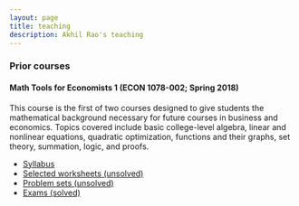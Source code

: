 ```yaml
---
layout: page
title: teaching
description: Akhil Rao's teaching
---
```


<!-- <div class="navbar">
    <div class="navbar-inner">
        <ul class="nav">
            <li><a href="#current">current courses</a></li>
        </ul>
    </div>
</div> -->


### <a name="current"></a>Prior courses

#### Math Tools for Economists 1 (ECON 1078-002; Spring 2018)
This course is the first of two courses designed to give students the mathematical background necessary for future courses in business and economics. Topics covered include basic college-level algebra, linear and nonlinear equations, quadratic optimization, functions and their graphs, set theory, summation, logic, and proofs. 
- [Syllabus](../../assets/teaching/econ_1078_s2018/1078-002_syllabus_s2018.pdf)
- [Selected worksheets (unsolved)](../../assets/teaching/econ_1078_s2018/worksheets)
- [Problem sets (unsolved)](../../assets/teaching/econ_1078_s2018/problem_sets)
- [Exams (solved)](../../assets/teaching/econ_1078_s2018/exams)